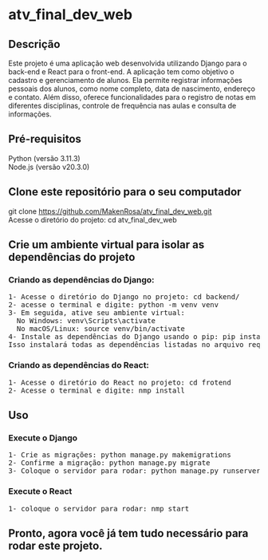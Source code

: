 # atv_final_dev_web
## Descrição
Este projeto é uma aplicação web desenvolvida utilizando Django para o back-end e React para o front-end. A aplicação tem como objetivo o cadastro e gerenciamento de alunos. Ela permite registrar informações pessoais dos alunos, como nome completo, data de nascimento, endereço e contato. Além disso, oferece funcionalidades para o registro de notas em diferentes disciplinas, controle de frequência nas aulas e consulta de informações.

## Pré-requisitos
Python (versão 3.11.3)<br>
Node.js (versão v20.3.0)

## Clone este repositório para o seu computador
git clone https://github.com/MakenRosa/atv_final_dev_web.git<br>
Acesse o diretório do projeto: cd atv_final_dev_web<br>

## Crie um ambiente virtual para isolar as dependências do projeto
### Criando as dependências do Django:
<pre>1- Acesse o diretório do Django no projeto: cd backend/
2- acesse o terminal e digite: python -m venv venv
3- Em seguida, ative seu ambiente virtual:
  No Windows: venv\Scripts\activate
  No macOS/Linux: source venv/bin/activate
4- Instale as dependências do Django usando o pip: pip install -r requirements.txt
Isso instalará todas as dependências listadas no arquivo requirements.txt</pre>

### Criando as dependências do React:
<pre>
1- Acesse o diretório do React no projeto: cd frotend
2- Acesse o terminal e digite: nmp install
</pre>

## Uso
### Execute o Django
<pre>
1- Crie as migrações: python manage.py makemigrations
2- Confirme a migração: python manage.py migrate
3- Coloque o servidor para rodar: python manage.py runserver
</pre>
### Execute o React
<pre>
1- coloque o servidor para rodar: nmp start
</pre>

## Pronto, agora você já tem tudo necessário para rodar este projeto.
